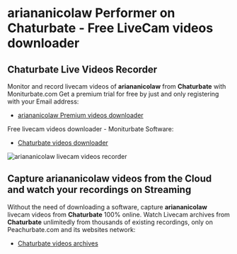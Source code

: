 # ariananicolaw Performer on Chaturbate - Free LiveCam videos downloader

## Chaturbate Live Videos Recorder

Monitor and record livecam videos of **ariananicolaw** from **Chaturbate** with Moniturbate.com
Get a premium trial for free by just and only registering with your Email address:
* [ariananicolaw Premium videos downloader](https://moniturbate.com/request-demo-licence-key.html)

Free livecam videos downloader - Moniturbate Software:
* [Chaturbate videos downloader](https://moniturbate.com/moniturbate-download-software.html)

![ariananicolaw livecam videos recorder](https://peachurnet.com/templates/moniturbate-software.png)


## Capture ariananicolaw videos from the Cloud and watch your recordings on Streaming

Without the need of downloading a software, capture **ariananicolaw** livecam videos from **Chaturbate** 100% online.
Watch Livecam archives from **Chaturbate** unlimitedly from thousands of existing recordings, only on Peachurbate.com and its websites network:
* [Chaturbate videos archives](https://peachurnet.com/)